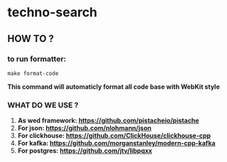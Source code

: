 # techno-search

## HOW TO ?

### to run formatter:
```
make format-code
```

**This command will automaticly format all code base with WebKit style**



### WHAT DO WE USE ?

1. **As wed framework: https://github.com/pistacheio/pistache**
2. **For json: https://github.com/nlohmann/json**
3. **For clickhouse: https://github.com/ClickHouse/clickhouse-cpp**
4. **For kafka: https://github.com/morganstanley/modern-cpp-kafka**
5. **For postgres: https://github.com/jtv/libpqxx**
